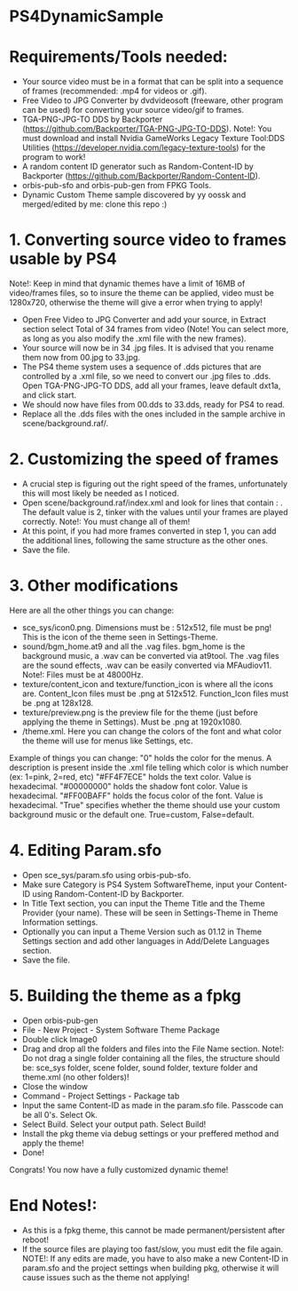 # PS4DynamicSample

# Requirements/Tools needed:
- Your source video must be in a format that can be split into a sequence of frames (recommended: .mp4 for videos or .gif).
- Free Video to JPG Converter by dvdvideosoft (freeware, other program can be used) for converting your source video/gif to frames.
- TGA-PNG-JPG-TO DDS by Backporter (https://github.com/Backporter/TGA-PNG-JPG-TO-DDS). Note!: You must download and install Nvidia GameWorks Legacy Texture Tool:DDS Utilities (https://developer.nvidia.com/legacy-texture-tools) for the program to work!
- A random content ID generator such as Random-Content-ID by Backporter (https://github.com/Backporter/Random-Content-ID).
- orbis-pub-sfo and orbis-pub-gen from FPKG Tools.
- Dynamic Custom Theme sample discovered by yy oossk and merged/edited by me: clone this repo :)


# 1. Converting source video to frames usable by PS4

Note!: Keep in mind that dynamic themes have a limit of 16MB of video/frames files, so to insure the theme can be applied, video must be 1280x720, otherwise the theme will give a error when trying to apply!

- Open Free Video to JPG Converter and add your source, in Extract section select Total of 34 frames from video (Note! You can select more, as long as you also modify the .xml file with the new frames).
- Your source will now be in 34 .jpg files. It is advised that you rename them now from 00.jpg to 33.jpg.
- The PS4 theme system uses a sequence of .dds pictures that are controlled by a .xml file, so we need to convert our .jpg files to .dds. Open TGA-PNG-JPG-TO DDS, add all your frames, leave default dxt1a, and click start.
- We should now have files from 00.dds to 33.dds, ready for PS4 to read.
- Replace all the .dds files with the ones included in the sample archive in scene/background.raf/.

# 2. Customizing the speed of frames

- A crucial step is figuring out the right speed of the frames, unfortunately this will most likely be needed as I noticed.
- Open scene/background.raf/index.xml and look for lines that contain : <case wait="2">. The default value is 2, tinker with the values until your frames are played correctly. Note!: You must change all of them!
- At this point, if you had more frames converted in step 1, you can add the additional lines, following the same structure as the other ones.
- Save the file.

# 3. Other modifications

Here are all the other things you can change:

- sce_sys/icon0.png. Dimensions must be : 512x512, file must be png! This is the icon of the theme seen in Settings-Theme.
- sound/bgm_home.at9 and all the .vag files. bgm_home is the background music, a .wav can be converted via at9tool. The .vag files are the sound effects, .wav can be easily converted via MFAudiov11. Note!: Files must be at 48000Hz.
- texture/content_icon and texture/function_icon is where all the icons are. Content_Icon files must be .png at 512x512. Function_Icon files must be .png at 128x128.
- texture/preview.png is the preview file for the theme (just before applying the theme in Settings). Must be .png at 1920x1080.
- /theme.xml. Here you can change the colors of the font and what color the theme will use for menus like Settings, etc. 

Example of things you can change:
"<themecolor>0</themecolor>" holds the color for the menus. A description is present inside the .xml file telling which color is which number (ex: 1=pink, 2=red, etc)
"<fontcolor>#FF4F7ECE</fontcolor>" holds the text color. Value is hexadecimal.
"<fontshadowcolor>#00000000</fontshadowcolor>" holds the shadow font color. Value is hexadecimal.
"<focuscolor>#FF00BAFF</focuscolor>" holds the focus color of the font. Value is hexadecimal.
"<homebgm-enable>True</homebgm-enable>" specifies whether the theme should use your custom background music or the default one. True=custom, False=default.

# 4. Editing Param.sfo

- Open sce_sys/param.sfo using orbis-pub-sfo.
- Make sure Category is PS4 System SoftwareTheme, input your Content-ID using Random-Content-ID by Backporter.
- In Title Text section, you can input the Theme Title and the Theme Provider (your name). These will be seen in Settings-Theme in Theme Information settings.
- Optionally you can input a Theme Version such as 01.12 in Theme Settings section and add other languages in Add/Delete Languages section.
- Save the file.

# 5. Building the theme as a fpkg

- Open orbis-pub-gen
- File - New Project - System Software Theme Package
- Double click Image0
- Drag and drop all the folders and files into the File Name section. Note!: Do not drag a single folder containing all the files, the structure should be: sce_sys folder, scene folder, sound folder, texture folder and theme.xml (no other folders)!
- Close the window
- Command - Project Settings - Package tab
- Input the same Content-ID as made in the param.sfo file. Passcode can be all 0's. Select Ok.
- Select Build. Select your output path. Select Build!
- Install the pkg theme via debug settings or your preffered method and apply the theme!
- Done!

Congrats! You now have a fully customized dynamic theme!

# End Notes!:
- As this is a fpkg theme, this cannot be made permanent/persistent after reboot!
- If the source files are playing too fast/slow, you must edit the <case wait="2"> file again. NOTE!: If any edits are made, you have to also make a new Content-ID in param.sfo and the project settings when building pkg, otherwise it will cause issues such as the theme not applying!
